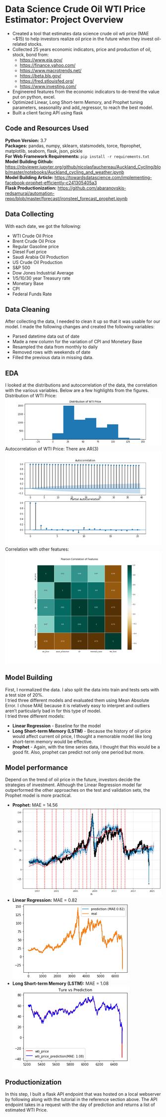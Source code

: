 # Data Science Crude Oil WTI Price Estimator: Project Overview
* Created a tool that estimates data science crude oil wti price (MAE ~$15) to help investors realize oil price in the future when they invest oil-related stocks.
* Collected 25 years economic indicators, price and production of oil, stock, bond from:
  * https://www.eia.gov/
  * https://finance.yahoo.com/
  * https://www.macrotrends.net/
  * https://beta.bls.gov/
  * https://fred.stlouisfed.org/
  * https://www.investing.com/
* Engineered features from the economic indicators to de-trend the value put on python, excel.
* Optimized Linear, Long Short-term Memory, and Prophet tuning parameters, seasonality and add_regressor, to reach the best model.
* Built a client facing API using flask

## Code and Resources Used
**Python Version:** 3.7  
**Packages:** pandas, numpy, sklearn, statsmodels, torce, fbprophet, matplotlib, seaborn, flask, json, pickle  
**For Web Framework Requirements:** `pip install -r requirements.txt`  
**Model Building Github:** https://nbviewer.jupyter.org/github/nicolasfauchereau/Auckland_Cycling/blob/master/notebooks/Auckland_cycling_and_weather.ipynb  
**Model Building Article:** https://towardsdatascience.com/implementing-facebook-prophet-efficiently-c241305405a3  
**Flask Productionization:** https://github.com/abaranovskis-redsamurai/automation-repo/blob/master/forecast/ironsteel_forecast_prophet.ipynb  

## Data Collecting
With each date, we got the following:
* WTI Crude Oil Price
* Brent Crude Oil Price
* Regular Gasoline price
* Diesel Fuel price
* Saudi Arabia Oil Production
* US Crude Oil Production
* S&P 500
* Dow Jones Industrial Average
* 1/5/10/30 year Treasury rate
* Monetary Base
* CPI
* Federal Funds Rate

## Data Cleaning
After collecting the data, I needed to clean it up so that it was usable for our model. I made the following changes and created the following variables:
* Parsed datetime data out of date
* Made a new column for the variation of CPI and Monetary Base
* Resampled the data from monthly to daily
* Removed rows with weekends of date
* Filled the previous data in missing data.

## EDA
I looked at the distributions and autocorrelation of the data, the correlation with the various variables. Below are a few highlights from the figures.
Distribution of WTI Price:
![alt text](https://github.com/ILing82816/ds_oil_price_proj/blob/master/Figure/distribution_wti_price.png "distribution")  
Autocorrelation of WTI Price: There are AR(3)
![alt text](https://github.com/ILing82816/ds_oil_price_proj/blob/master/Figure/ACF_PACF.png "ACF")  
Correlation with other features:
![alt text](https://github.com/ILing82816/ds_oil_price_proj/blob/master/Figure/Features_corr.png "correlation")  

## Model Building
First, I normalized the data. I also split the data into train and tests sets with a test size of 20%.  
I tried three different models and evaluated them using Mean Absolute Error. I chose MAE because it is relatively easy to interpret and outliers aren’t particularly bad in for this type of model.  
I tried three different models:  
* **Linear Regression** - Baseline for the model
* **Long Short-term Memory (LSTM)** - Because the history of oil price would affect current oil price, I thought a memorable model like long short-term memory would be effective.
* **Prophet** - Again, with the time series data, I thought that this would be a good fit. Also, prophet can predict not only one period but more.   

## Model performance
Depend on the trend of oil price in the future, investors decide the strategies of investment. Although the Linear Regression model far outperformed the other approaches on the test and validation sets, the Prophet model is more practical.
* **Prophet:** MAE = 14.56   
![alt text](https://github.com/ILing82816/ds_oil_price_proj/blob/master/Figure/prediction_prophet.png "prophet")   
* **Linear Regression:** MAE = 0.82  
![alt text](https://github.com/ILing82816/ds_oil_price_proj/blob/master/Figure/prediction_linear.png "linear")  
* **Long Short-term Memory (LSTM):** MAE = 1.08  
![alt text](https://github.com/ILing82816/ds_oil_price_proj/blob/master/Figure/prediction_LSTM.png "LSTM")

## Productionization
In this step, I built a flask API endpoint that was hosted on a local webserver by following along with the tutorial in the reference section above. The API endpoint takes in a request with the day of prediction and returns a list of estimated WTI Price.
